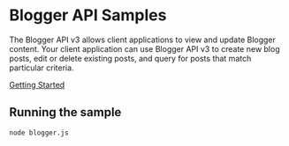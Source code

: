 # Blogger API Samples

The Blogger API v3 allows client applications to view and update Blogger content. Your client application can use Blogger API v3 to create new blog posts, edit or delete existing posts, and query for posts that match particular criteria.

[Getting Started](https://developers.google.com/blogger/)

## Running the sample

`node blogger.js`
